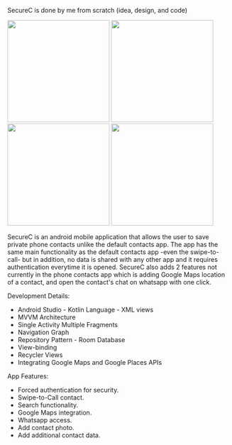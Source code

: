 SecureC is done by me from scratch (idea, design, and code)

<img src="https://github.com/ehabnaguib/SecureC/assets/144467093/9d821b18-9aeb-4844-8a1b-1fd0630d8229" width="230">       <img src="https://github.com/ehabnaguib/SecureC/assets/144467093/4304606c-e2f2-4200-b410-917573ef9a56" width="230">       <img src="https://github.com/ehabnaguib/SecureC/assets/144467093/99583bbb-f3a2-42be-b4b9-d7874f04f750" width="230">       <img src="https://github.com/ehabnaguib/SecureC/assets/144467093/325f2414-fec4-4e6e-b3f6-0bf1e12e40f2" width="230">

SecureC is an android mobile application that allows the user to save private phone contacts unlike the default contacts app.
The app has the same main functionality as the default contacts app -even the swipe-to-call- but in addition, no data is shared with any other app and it requires authentication everytime it is opened.
SecureC also adds 2 features not currently in the phone contacts app which is adding Google Maps location of a contact, and open the contact's chat on whatsapp with one click.

Development Details:
- Android Studio - Kotlin Language - XML views
- MVVM Architecture
- Single Activity Multiple Fragments
- Navigation Graph
- Repository Pattern - Room Database
- View-binding
- Recycler Views
- Integrating Google Maps and Google Places APIs

App Features:
- Forced authentication for security.
- Swipe-to-Call contact.
- Search functionality.
- Google Maps integration.
- Whatsapp access.
- Add contact photo.
- Add additional contact data.
